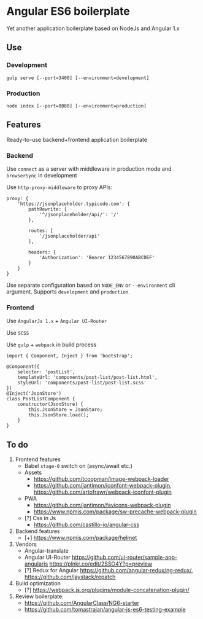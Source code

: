 # Angular ES6 boilerplate

Yet another application boilerplate based on NodeJs and Angular 1.x

## Use

### Development

```
gulp serve [--port=3400] [--environment=development]
```

### Production

```
node index [--port=8080] [--environment=production]
```

## Features

Ready-to-use backend+frontend application boilerplate

### Backend

Use `connect` as a server with middleware in production mode and `browserSync` in development

Use `http-proxy-middleware` to proxy APIs:

```
proxy: {
    'https://jsonplaceholder.typicode.com': {
        pathRewrite: {
            '^/jsonplaceholder/api/': '/'
        },

        routes: [
            '/jsonplaceholder/api'
        ],

        headers: {
            'Authorization': 'Bearer 1234567890ABCDEF'
        }
    }
}
```

Use separate configuration based on `NODE_ENV` or `--environment` cli argument. Supports `development` and `production`.

### Frontend

Use `AngularJs 1.x` + `Angular UI-Router`

Use `SCSS`

Use `gulp` + `webpack` in build process

```
import { Component, Inject } from 'bootstrap';

@Component({
    selector: 'postList',
    templateUrl: 'components/post-list/post-list.html',
    styleUrl: 'components/post-list/post-list.scss'
})
@Inject('JsonStore')
class PostListComponent {
    constructor(JsonStore) {
        this.JsonStore = JsonStore;
        this.JsonStore.load();
    }
}
```

## To do

1. Frontend features
    - Babel `stage-0` switch on (async/await etc.)
    - Assets 
        - https://github.com/tcoopman/image-webpack-loader
        - https://github.com/jantimon/iconfont-webpack-plugin, https://github.com/artofrawr/webpack-iconfont-plugin
    - PWA
        - https://github.com/jantimon/favicons-webpack-plugin
        - https://www.npmjs.com/package/sw-precache-webpack-plugin
    - [?] Css in Js
        - https://github.com/castillo-io/angular-css
1. Backend features
    - [+] https://www.npmjs.com/package/helmet
1. Vendors
    - Angular-translate
    - Angular UI-Router https://github.com/ui-router/sample-app-angularjs https://plnkr.co/edit/2SSO4Y?p=preview
    - [?] Redux for Angular https://github.com/angular-redux/ng-redux/, https://github.com/jaystack/repatch
1. Build optimization
    - [?] https://webpack.js.org/plugins/module-concatenation-plugin/
1. Review boilerplate:
    - https://github.com/AngularClass/NG6-starter
    - https://github.com/tomastrajan/angular-js-es6-testing-example

